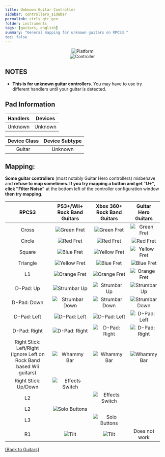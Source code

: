 ```yaml
---
title: Unknown Guitar Controller
sidebar: controllers_sidebar
permalink: ctrls_gtr_gen
folder: instruments
tags: [guitars, english]
summary: "General mapping for unknown guitars on RPCS3."
toc: false
---
```


<div align="center"> <img src="https://carlmylo.github.io/docu-rpcs3/images/instruments/plat/myst.png" alt="Platform" title="Platform"></div>

<div align="center"> <img src="https://carlmylo.github.io/docu-rpcs3/images/instruments/cont/mystcontrollers.png" alt="Controller" title="Controller"></div>

## NOTES  

* **This is for unknown guitar controllers**. You may have to use try different handlers until your guitar is detected.

## Pad Information

| Handlers | Devices |
|:------------------:|:---------------------:|
| Unknown | Unknown |

| Device Class | Device Subtype |
|:------------------:|:---------------------:|
| Guitar | Unknown |


## Mapping: 
 
**Some guitar controllers** (most notably Guitar Hero controllers) misbehave and **refuse to map sometimes. If you try mapping a button and get "U+", click "Filter Noise"** at the bottom left of the controller configuration window **then try mapping**.

| **RPCS3**          | **PS3+/Wii+ Rock Band Guitars** | **Xbox 360+ Rock Band Guitars** | **Guitar Hero Guitars** |
|:------------------:|:---------------------:|:---------------------:|:-----------------------:|
| Cross | ![Green Fret](https://carlmylo.github.io/docu-rpcs3/images/btns/gtrs/gf.png "Green Fret") | ![Green Fret](https://carlmylo.github.io/docu-rpcs3/images/btns/gtrs/gf.png "Green Fret") | ![Green Fret](https://carlmylo.github.io/docu-rpcs3/images/btns/gtrs/gf.png "Green Fret") |
| Circle | ![Red Fret](https://carlmylo.github.io/docu-rpcs3/images/btns/gtrs/rf.png "Red Fret") | ![Red Fret](https://carlmylo.github.io/docu-rpcs3/images/btns/gtrs/rf.png "Red Fret") | ![Red Fret](https://carlmylo.github.io/docu-rpcs3/images/btns/gtrs/rf.png "Red Fret") |
| Square | ![Blue Fret](https://carlmylo.github.io/docu-rpcs3/images/btns/gtrs/bf.png "Blue Fret") | ![Yellow Fret](https://carlmylo.github.io/docu-rpcs3/images/btns/gtrs/yf.png "Yellow Fret") | ![Yellow Fret](https://carlmylo.github.io/docu-rpcs3/images/btns/gtrs/yf.png "Yellow Fret") |
| Triangle | ![Yellow Fret](https://carlmylo.github.io/docu-rpcs3/images/btns/gtrs/yf.png "Yellow Fret") | ![Blue Fret](https://carlmylo.github.io/docu-rpcs3/images/btns/gtrs/bf.png "Blue Fret") | ![Blue Fret](https://carlmylo.github.io/docu-rpcs3/images/btns/gtrs/bf.png "Blue Fret") |
| L1 | ![Orange Fret](https://carlmylo.github.io/docu-rpcs3/images/btns/gtrs/of.png "Orange Fret") | ![Orange Fret](https://carlmylo.github.io/docu-rpcs3/images/btns/gtrs/of.png "Orange Fret") | ![Orange Fret](https://carlmylo.github.io/docu-rpcs3/images/btns/gtrs/of.png "Orange Fret") |
| D-Pad: Up | ![Strumbar Up](https://carlmylo.github.io/docu-rpcs3/images/btns/gtrs/sbu.png "Strumbar Up") | ![Strumbar Up](https://carlmylo.github.io/docu-rpcs3/images/btns/gtrs/sbu.png "Strumbar Up") | ![Strumbar Up](https://carlmylo.github.io/docu-rpcs3/images/btns/gtrs/sbu.png "Strumbar Up") |
| D-Pad: Down | ![Strumbar Down](https://carlmylo.github.io/docu-rpcs3/images/btns/gtrs/sbd.png "Strumbar Down") | ![Strumbar Down](https://carlmylo.github.io/docu-rpcs3/images/btns/gtrs/sbd.png "Strumbar Down") | ![Strumbar Down](https://carlmylo.github.io/docu-rpcs3/images/btns/gtrs/sbd.png "Strumbar Down") |
| D-Pad: Left | ![D-Pad: Left](https://carlmylo.github.io/docu-rpcs3/images/btns/gtrs/dpl.png "D-Pad: Left") | ![D-Pad: Left](https://carlmylo.github.io/docu-rpcs3/images/btns/gtrs/dpl.png "D-Pad: Left") | ![D-Pad: Left](https://carlmylo.github.io/docu-rpcs3/images/btns/gtrs/dpl.png "D-Pad: Left") |
| D-Pad: Right | ![D-Pad: Right](https://carlmylo.github.io/docu-rpcs3/images/btns/gtrs/dpr.png "D-Pad: Right") | ![D-Pad: Right](https://carlmylo.github.io/docu-rpcs3/images/btns/gtrs/dpr.png "D-Pad: Right") | ![D-Pad: Right](https://carlmylo.github.io/docu-rpcs3/images/btns/gtrs/dpr.png "D-Pad: Right") |
| Right Stick: <br/> Left/Right <br/> (ignore Left on Rock Band based Wii guitars) | ![Whammy Bar](https://carlmylo.github.io/docu-rpcs3/images/btns/gtrs/wb.png "Whammy Bar") | ![Whammy Bar](https://carlmylo.github.io/docu-rpcs3/images/btns/gtrs/wb.png "Whammy Bar") | ![Whammy Bar](https://carlmylo.github.io/docu-rpcs3/images/btns/gtrs/wb.png "Whammy Bar") |
| Right Stick: Up/Down | ![Effects Switch](https://carlmylo.github.io/docu-rpcs3/images/btns/gtrs/fx.png "Effects Switch") | | |
| L2 | | ![Effects Switch](https://carlmylo.github.io/docu-rpcs3/images/btns/gtrs/fx.png "Effects Switch") | |
| L2 | ![Solo Buttons](https://carlmylo.github.io/docu-rpcs3/images/btns/gtrs/solo.png "Solo Buttons") | | |
| L3 | | ![Solo Buttons](https://carlmylo.github.io/docu-rpcs3/images/btns/gtrs/solo.png "Solo Buttons") | |
| R1 | ![Tilt](https://carlmylo.github.io/docu-rpcs3/images/btns/gtrs/ts.png "Tilt") | ![Tilt](https://carlmylo.github.io/docu-rpcs3/images/btns/gtrs/ts.png "Tilt") | Does not work |

[[Back to Guitars]](https://carlmylo.github.io/docu-rpcs3/ctrls_guitar)